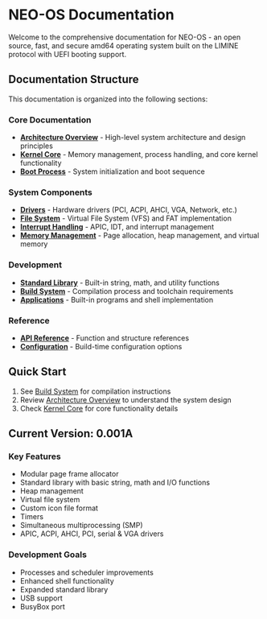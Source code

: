 # NEO-OS Documentation

Welcome to the comprehensive documentation for NEO-OS - an open source, fast, and secure amd64 operating system built on the LIMINE protocol with UEFI booting support.

## Documentation Structure

This documentation is organized into the following sections:

### Core Documentation
- **[Architecture Overview](Architecture-Overview.md)** - High-level system architecture and design principles
- **[Kernel Core](Kernel-Core.md)** - Memory management, process handling, and core kernel functionality
- **[Boot Process](Boot-Process.md)** - System initialization and boot sequence

### System Components
- **[Drivers](Drivers.md)** - Hardware drivers (PCI, ACPI, AHCI, VGA, Network, etc.)
- **[File System](File-System.md)** - Virtual File System (VFS) and FAT implementation
- **[Interrupt Handling](Interrupt-Handling.md)** - APIC, IDT, and interrupt management
- **[Memory Management](Memory-Management.md)** - Page allocation, heap management, and virtual memory

### Development
- **[Standard Library](Standard-Library.md)** - Built-in string, math, and utility functions
- **[Build System](Build-System.md)** - Compilation process and toolchain requirements
- **[Applications](Applications.md)** - Built-in programs and shell implementation

### Reference
- **[API Reference](API-Reference.md)** - Function and structure references
- **[Configuration](Configuration.md)** - Build-time configuration options

## Quick Start

1. See [Build System](Build-System.md) for compilation instructions
2. Review [Architecture Overview](Architecture-Overview.md) to understand the system design
3. Check [Kernel Core](Kernel-Core.md) for core functionality details

## Current Version: 0.001A

### Key Features
- Modular page frame allocator
- Standard library with basic string, math and I/O functions
- Heap management
- Virtual file system
- Custom icon file format
- Timers
- Simultaneous multiprocessing (SMP)
- APIC, ACPI, AHCI, PCI, serial & VGA drivers

### Development Goals
- Processes and scheduler improvements
- Enhanced shell functionality
- Expanded standard library
- USB support
- BusyBox port 